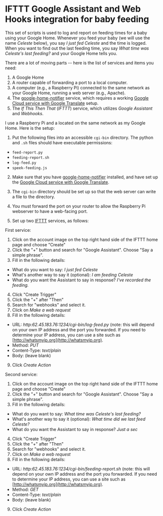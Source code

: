 # IFTTT Google Assistant and Web Hooks integration for baby feeding

This set of scripts is used to log and report on feeding times for a baby using your Google Home. Whenever you feed your baby (we will use the name *Celeste* below), you say *I just fed Celeste* and the time is logged. When you want to find out the last feeding time, you say *What time was Celeste's last feeding?* and your Google Home tells you.

There are a lot of moving parts -- here is the list of services and items you need:
1. A Google Home
2. A router capable of forwarding a port to a local computer.
3. A computer (e.g., a Raspberry Pi) connected to the same network as your Google Home, running a web server (e.g., Apache).
4. The [google-home-notifier](https://github.com/noelportugal/google-home-notifier) service, which requires a working [Google Cloud service with Google Translate](https://cloud.google.com) setup.
5. The *If This Then That* (*IFTTT*) service, which utilizes *Google Assistant* and *Webhooks*. 

I use a Raspberry Pi and a located on the same network as my Google Home. Here is the setup:

1. Put the following files into an accessible `cgi-bin` directory. The python and `.sh` files should have executable permissions:
 - `feed-report.py`
 - `feeding-report.sh`
 - `log-feed.py`
 - `speek-feeding.js`

2. Make sure that you have [google-home-notifier](https://github.com/noelportugal/google-home-notifier) installed, and have set up the [Google Cloud service with Google Translate](https://cloud.google.com).

3. The `cgi-bin` directory should be set up so that the web server can write a file to the directory.

4. You must forward the port on your router to allow the Raspberry Pi webserver to have a web-facing port.

5. Set up two [IFTTT](https://ifttt.com) services, as follows:

First service:

 1. Click on the account image on the top right hand side of the IFTTT home page and choose "Create"
 2. Click the "+" button and search for "Google Assistant". Choose "Say a simple phrase".
 3. Fill in the following details:
  - What do you want to say: *I just fed Celeste*
  - What's another way to say it (optional): *I am feeding Celeste*
  - What do you want the Assistant to say in response? *I've recorded the feeding.*
 4. Click "Create Trigger"
 5. Click the "+" after "Then"
 6. Search for "webhooks" and select it.
 7. Click on *Make a web request*
 8. Fill in the following details:
  - URL: *http:62.45.183.76:1234/cgi-bin/log-feed.py* (note: this will depend on your own IP address and the port you forwarded. If you need to determine your IP address, you can use a site such as [http://whatsmyip.org](http://whatsmyip.org).
  - Method: *PUT*
  - Content-Type: *text/plain*
  - Body: (leave blank)

 9. Click *Create Action*
   
Second service:

 1. Click on the account image on the top right hand side of the IFTTT home page and choose "Create"
 2. Click the "+" button and search for "Google Assistant". Choose "Say a simple phrase".
 3. Fill in the following details:
  - What do you want to say: *What time was Celeste's last feeding?*
  - What's another way to say it (optional): *What time did we last feed Celeste?*
  - What do you want the Assistant to say in response? *Just a sec*
 4. Click "Create Trigger"
 5. Click the "+" after "Then"
 6. Search for "webhooks" and select it.
 7. Click on *Make a web request*
 8. Fill in the following details:
  - URL: *http:62.45.183.76:1234/cgi-bin/feeding-report.sh* (note: this will depend on your own IP address and the port you forwarded. If you need to determine your IP address, you can use a site such as [http://whatsmyip.org](http://whatsmyip.org).
  - Method: *GET*
  - Content-Type: *text/plain*
  - Body: (leave blank)

 9. Click *Create Action*
